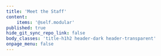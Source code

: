 ```yaml
---
title: 'Meet the Staff'
content:
    items: '@self.modular'
published: true
hide_git_sync_repo_link: false
body_classes: 'title-h1h2 header-dark header-transparent'
onpage_menu: false
---
```


